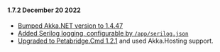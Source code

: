 #### 1.7.2 December 20 2022 ####

* [Bumped Akka.NET version to 1.4.47](https://github.com/akkadotnet/akka.net/releases/tag/1.4.47)
* [Added Serilog logging, configurable by `/app/serilog.json`](https://github.com/petabridge/lighthouse/pull/304)
* [Upgraded to Petabridge.Cmd 1.2.1](https://cmd.petabridge.com/articles/RELEASE_NOTES.html) and used Akka.Hosting support.
